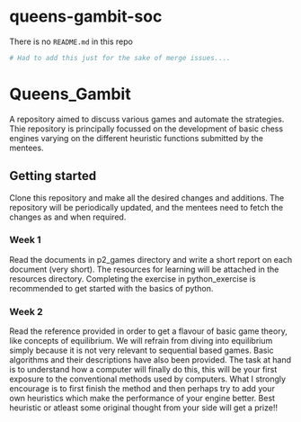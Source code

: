 # queens-gambit-soc
There is no `README.md` in this repo

```python
# Had to add this just for the sake of merge issues....
```

# Queens_Gambit
A repository aimed to discuss various games and automate the strategies. Thie repository is principally focussed on the development of basic chess engines varying on the different heuristic functions submitted by the mentees. 
## Getting started
Clone this repository and make all the desired changes and additions. The repository will be periodically updated, and the mentees need to fetch the changes as and when required.
### Week 1
Read the documents in p2_games directory and write a short report on each document (very short). The resources for learning will be attached in the resources directory. Completing the exercise in python_exercise is recommended to get started with the basics of python.

### Week 2
Read the reference provided in order to get a flavour of basic game theory, like concepts of equilibrium. We will refrain from diving into equilibrium simply because it is not very relevant to sequential based games. Basic algorithms and their descriptions have also been provided. The task at hand is to understand how a computer will finally do this, this will be your first exposure to the conventional methods used by computers. What I strongly encourage is to first finish the method and then perhaps try to add your own heuristics which make the performance of your engine better. Best heuristic or atleast some original thought from your side will get a prize!!
